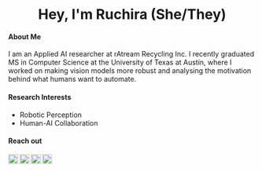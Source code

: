
<h1 align="center">Hey, I'm Ruchira (She/They)</h1>

#### About Me

I am an Applied AI researcher at rAtream Recycling Inc. I recently graduated MS in Computer Science at the University of Texas at Austin, where I worked on making vision models more robust and analysing the motivation behind what humans want to automate.
<p></p>


#### Research Interests
- Robotic Perception
- Human-AI Collaboration 


<!-- <br> -->

 
 
#### Reach out

<a href="https://twitter.com/ruchira_ray">
  <img align="left" alt="Ruchira's Twitter" width="20px" src="https://cdn.jsdelivr.net/npm/simple-icons@v3/icons/twitter.svg" />
</a>
<a href="https://www.instagram.com/rayruchira/">
  <img align="left" alt="Ruchira's Instagram" width="20px" src="https://cdn.jsdelivr.net/npm/simple-icons@v3/icons/instagram.svg" />
</a>
<a href="https://www.linkedin.com/in/ruchira-ray-ba012069/">
  <img align="left" alt="Ruchira's LinkedIn" width="20px" src="https://cdn.jsdelivr.net/npm/simple-icons@v3/icons/linkedin.svg" />
</a>
<a href="mailto:ruchiraray99@gmail.com">
  <img align="left" alt="Ruchira's Mail" width="20px" src="https://cdn.jsdelivr.net/npm/simple-icons@3.13.0/icons/gmail.svg" />
</a>









